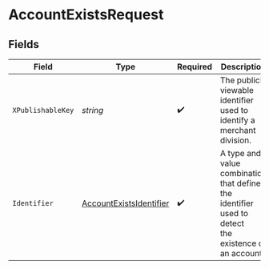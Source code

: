 # AccountExistsRequest


## Fields

| Field                                                                                                 | Type                                                                                                  | Required                                                                                              | Description                                                                                           |
| ----------------------------------------------------------------------------------------------------- | ----------------------------------------------------------------------------------------------------- | ----------------------------------------------------------------------------------------------------- | ----------------------------------------------------------------------------------------------------- |
| `XPublishableKey`                                                                                     | *string*                                                                                              | :heavy_check_mark:                                                                                    | The publicly viewable identifier used to identify a merchant division.                                |
| `Identifier`                                                                                          | [AccountExistsIdentifier](../../models/operations/accountexistsidentifier.md)                         | :heavy_check_mark:                                                                                    | A type and value combination that defines the identifier used to detect<br/>the existence of an account.<br/> |